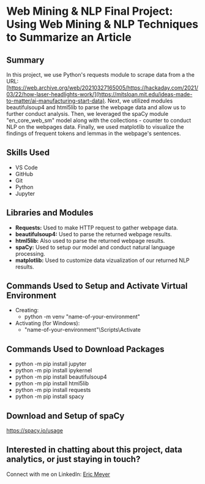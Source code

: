 # Web Mining & NLP Final Project: Using Web Mining & NLP Techniques to Summarize an Article

## Summary
In this project, we use Python's requests module to scrape data from a the URL: [https://web.archive.org/web/20210327165005/https://hackaday.com/2021/03/22/how-laser-headlights-work/](https://mitsloan.mit.edu/ideas-made-to-matter/ai-manufacturing-start-data).
Next, we utilized modules beautifulsoup4 and html5lib to parse the webpage data and allow us to further conduct analysis.
Then, we leveraged the spaCy module "en_core_web_sm" model along with the collections - counter to conduct NLP on the webpages data.
Finally, we used matplotlib to visualize the findings of frequent tokens and lemmas in the webpage's sentences.

## Skills Used
- VS Code
- GitHub
- Git
- Python
- Jupyter

## Libraries and Modules
- __Requests:__ Used to make HTTP request to gather webpage data.
- __beautifulsoup4:__ Used to parse the returned webpage results.
- __html5lib:__ Also used to parse the returned webpage results.
- __spaCy:__ Used to setup our model and conduct natural language processing.
- __matplotlib:__ Used to customize data vizualization of our returned NLP results.

## Commands Used to Setup and Activate Virtual Environment
- Creating:
  - python -m venv "name-of-your-environment"
- Activating (for Windows):
  - "name-of-your-environment"\Scripts\Activate

## Commands Used to Download Packages
- python -m pip install jupyter
- python -m pip install ipykernel
- python -m pip install beautifulsoup4
- python -m pip install html5lib
- python -m pip install requests
- python -m pip install spacy

## Download and Setup of spaCy
https://spacy.io/usage

## Interested in chatting about this project, data analytics, or just staying in touch?
Connect with me on LinkedIn: [Eric Meyer](https://www.linkedin.com/in/ericmeyer123/)
